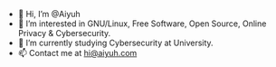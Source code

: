 - 👋 Hi, I’m @Aiyuh
- 👀 I’m interested in GNU/Linux, Free Software, Open Source, Online Privacy & Cybersecurity.
- 🌱 I’m currently studying Cybersecurity at University.
- 📫 Contact me at hi@aiyuh.com

<!---
Aiyuh/Aiyuh is a ✨ special ✨ repository because its `README.md` (this file) appears on your GitHub profile.
You can click the Preview link to take a look at your changes.
--->
